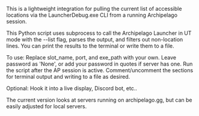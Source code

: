 This is a lightweight integration for pulling the current list of accessible locations via the LauncherDebug.exe CLI from a running Archipelago session.

This Python script uses subprocess to call the Archipelago Launcher in UT mode with the --list flag, parses the output, and filters out non-location lines. 
You can print the results to the terminal or write them to a file.

To use:
Replace slot_name, port, and exe_path with your own.
Leave password as 'None', or add your password in quotes if server has one.
Run the script after the AP session is active.
Comment/uncomment the sections for terminal output and writing to a file as desired.

Optional: Hook it into a live display, Discord bot, etc..

The current version looks at servers running on archipelago.gg, but can be easily adjusted for local servers.
